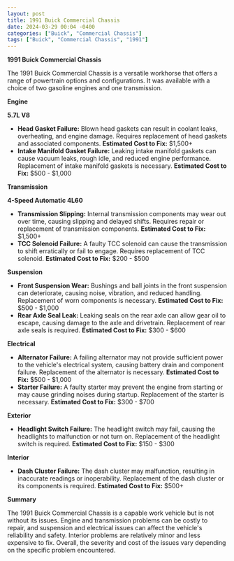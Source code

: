 ```yaml
---
layout: post
title: 1991 Buick Commercial Chassis
date: 2024-03-29 00:04 -0400
categories: ["Buick", "Commercial Chassis"]
tags: ["Buick", "Commercial Chassis", "1991"]
---
```

**1991 Buick Commercial Chassis**

The 1991 Buick Commercial Chassis is a versatile workhorse that offers a range of powertrain options and configurations. It was available with a choice of two gasoline engines and one transmission.

**Engine**

**5.7L V8**

* **Head Gasket Failure:** Blown head gaskets can result in coolant leaks, overheating, and engine damage. Requires replacement of head gaskets and associated components. **Estimated Cost to Fix:** $1,500+
* **Intake Manifold Gasket Failure:** Leaking intake manifold gaskets can cause vacuum leaks, rough idle, and reduced engine performance. Replacement of intake manifold gaskets is necessary. **Estimated Cost to Fix:** $500 - $1,000

**Transmission**

**4-Speed Automatic 4L60**

* **Transmission Slipping:** Internal transmission components may wear out over time, causing slipping and delayed shifts. Requires repair or replacement of transmission components. **Estimated Cost to Fix:** $1,500+
* **TCC Solenoid Failure:** A faulty TCC solenoid can cause the transmission to shift erratically or fail to engage. Requires replacement of TCC solenoid. **Estimated Cost to Fix:** $200 - $500

**Suspension**

* **Front Suspension Wear:** Bushings and ball joints in the front suspension can deteriorate, causing noise, vibration, and reduced handling. Replacement of worn components is necessary. **Estimated Cost to Fix:** $500 - $1,000
* **Rear Axle Seal Leak:** Leaking seals on the rear axle can allow gear oil to escape, causing damage to the axle and drivetrain. Replacement of rear axle seals is required. **Estimated Cost to Fix:** $300 - $600

**Electrical**

* **Alternator Failure:** A failing alternator may not provide sufficient power to the vehicle's electrical system, causing battery drain and component failure. Replacement of the alternator is necessary. **Estimated Cost to Fix:** $500 - $1,000
* **Starter Failure:** A faulty starter may prevent the engine from starting or may cause grinding noises during startup. Replacement of the starter is necessary. **Estimated Cost to Fix:** $300 - $700

**Exterior**

* **Headlight Switch Failure:** The headlight switch may fail, causing the headlights to malfunction or not turn on. Replacement of the headlight switch is required. **Estimated Cost to Fix:** $150 - $300

**Interior**

* **Dash Cluster Failure:** The dash cluster may malfunction, resulting in inaccurate readings or inoperability. Replacement of the dash cluster or its components is required. **Estimated Cost to Fix:** $500+

**Summary**

The 1991 Buick Commercial Chassis is a capable work vehicle but is not without its issues. Engine and transmission problems can be costly to repair, and suspension and electrical issues can affect the vehicle's reliability and safety. Interior problems are relatively minor and less expensive to fix. Overall, the severity and cost of the issues vary depending on the specific problem encountered.
